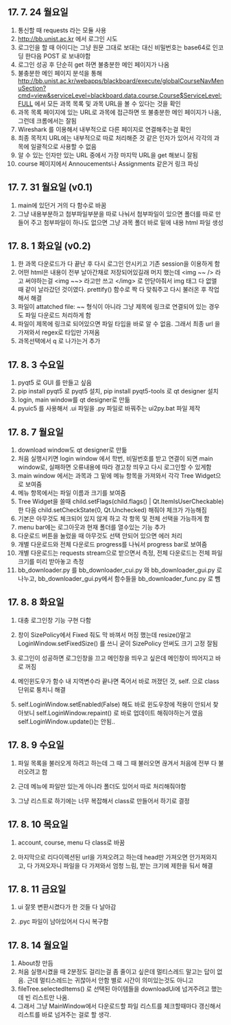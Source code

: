 ## 17\. 7. 24 월요일

1. 통신할 때 requests 라는 모듈 사용
2. http://bb.unist.ac.kr 에서 로그인 시도
3. 로그인을 할 때 아이디는 그냥 원문 그대로 보대는 대신 비밀번호는 base64로 인코딩 한다음 POST 로 보내야함
4. 로그인 성공 후 단순히 get 하면 불충분한 메인 페이지가 나옴
5. 불충분한 메인 페이지 분석을 통해 http://bb.unist.ac.kr/webapps/blackboard/execute/globalCourseNavMenuSection?cmd=view&serviceLevel=blackboard.data.course.Course$ServiceLevel:FULL 에서 모든 과목 목록 및 과목 URL을 볼 수 있다는 것을 확인
6. 과목 목록 페이지에 있는 URL로 과목에 접근하면 또 불충분한 메인 페이지가 나옴, 그런데 크롬에서는 잘됨
7. Wireshark 를 이용해서 내부적으로 다른 페이지로 연결해주는걸 확인
8. 최종 목적지 URL에는 내부적으로 따로 처리해준 것 같은 인자가 있어서 각각의 과목에 일괄적으로 사용할 수 없음
9. 알 수 있는 인자만 있는 URL 중에서 가장 마지막 URL을 get 해보니 잘됨
10. course 페이지에서 Annoucements나 Assignments 같은거 링크 파싱

## 17\. 7. 31 월요일 (v0.1)

1. main에 있던거 거의 다 함수로 바꿈
2. 그냥 내용부분하고 첨부파일부분을 따로 나눠서 첨부파일이 있으면 폴더를 따로 만들어 주고 첨부파일이 하나도 없으면 그냥 과목 폴더 바로 밑에 내용 html 파일 생성

## 17\. 8. 1 화요일 (v0.2)

1. 한 과목 다운로드가 다 끝난 후 다시 로그인 안시키고 기존 session을 이용하게 함
2. 어떤 html은 내용이 전부 날아간채로 저장되어있길래 머지 했는데 \<img ~~ /> 라고 써야하는걸 \<img ~~> 라고만 쓰고 \</img> 로 안닫아줘서 img 태그 다 없앨 때 같이 날라갔던 것이였다. prettify() 함수로 짝 다 맞춰주고 다시 불러온 후 작업해서 해결
3. 파일이 attatched file: ~~ 형식이 아니라 그냥 제목에 링크로 연결되어 있는 경우도 파일 다운로드 처리하게 함
4. 파일이 제목에 링크로 되어있으면 파일 타입을 바로 알 수 없음. 그래서 최종 url 을 가져와서 regex로 타입만 가져옴
5. 과목선택에서 q 로 나가는거 추가

## 17\. 8. 3 수요일

1. pyqt5 로 GUI 를 만들고 싶음
2. pip install pyqt5 로 pyqt5 설치, pip install pyqt5-tools 로 qt designer 설치
3. login, main window를 qt designer로 만듦
4. pyuic5 를 사용해서 .ui 파일을 .py 파일로 바꿔주는 ui2py.bat 파일 제작

## 17\. 8. 7 월요일

1. download window도 qt designer로 만듦
2. 처음 실행시키면 login window 에서 학번, 비밀번호를 받고 연결이 되면 main window로, 실패하면 오류내용에 따라 경고창 띄우고 다시 로그인할 수 있게함
3. main window 에서는 과목과 그 밑에 메뉴 항목을 가져와서 각각 Tree Widget으로 보여줌
4. 메뉴 항목에서는 파일 이름과 크기를 보여줌
5. Tree Widget을 쓸때 child.setFlags(child.flags() | Qt.ItemIsUserCheckable) 한 다음 child.setCheckState(0, Qt.Unchecked) 해줘야 체크가 가능해짐
6. 기본은 아무것도 체크되어 있지 않게 하고 각 항목 및 전체 선택을 가능하게 함
7. menu bar에는 로그아웃과 현재 폴더를 열수있는 기능 추가
8. 다운로드 버튼을 눌렀을 때 아무것도 선택 안되어 있으면 에러 처리
9. 개별 다운로드와 전체 다운로드 progress를 나눠서 progress bar로 보여줌
10. 개별 다운로드는 requests stream으로 받으면서 측정, 전체 다운로드는 전체 파일 크기를 미리 받아놓고 측정
11. bb_downloader.py 를 bb_downloader_cui.py 와 bb_downloader_gui.py 로 나누고, bb_downloader_gui.py에서 함수들을 bb_downloader_func.py 로 뺌

## 17\. 8. 8 화요일
1. 대충 로그인창 기능 구현 다함

2. 창이 SizePolicy에서 Fixed 줘도 막 바껴서 머징 했는데 resize()말고 LoginWindow.setFixedSize() 를 쓰니 굳이 SizePolicy 안써도 크기 고정 잘됨

3. 로그인이 성공하면 로그인창을 끄고 메인창을 띄우고 싶은데 메인창이 띄어지고 바로 꺼짐

4. 메인윈도우가 함수 내 지역변수라 끝나면 죽어서 바로 꺼졌던 것, self. 으로 class 단위로 퉁치니 해결

5. self.LoginWindow.setEnabled(False) 해도 바로 윈도우창에 적용이 안되서 찾아보니 self.LoginWindow.repaint() 로 바로 업데이트 해줘야하는거 였음 self.LoginWindow.update()는 안됨..

## 17\. 8. 9 수요일
1. 파일 목록을 불러오게 하려고 하는데 그 때 그 때 불러오면 끊겨서 처음에 전부 다 불러오려고 함

2. 근데 메뉴에 파일만 있는게 아니라 폴더도 있어서 따로 처리해줘야함

3. 그냥 리스트로 하기에는 너무 복잡해서 class로 만들어서 하기로 결정

## 17\. 8. 10 목요일

1. account, course, menu 다 class로 바꿈

2. 마지막으로 리다이렉션된 url을 가져오려고 하는데 head만 가져오면 안가져와지고, 다 가져오자니 파일을 다 가져와서 엄청 느림, 받는 크기에 제한을 둬서 해결 

## 17\. 8. 11 금요일
1. ui 잘못 변환시켰다가 한 것들 다 날아감

2. .pyc 파일이 남아있어서 다시 복구함

## 17\. 8. 14 월요일

1. About창 만듬
2. 처음 실행시켰을 때 2분정도 걸리는걸 좀 줄이고 싶은데 멀티스레드 말고는 답이 없음. 근데 멀티스레드는 귀찮아서 안함 별로 시간이 의미있는것도 아니고
3. fileTree.selectedItems() 로 선택된 아이템들을 downloadUi에 넘겨주려고 했는데 빈 리스트만 나옴.
4. 그래서 그냥 MainWindow에서 다운로드할 파일 리스트를 체크할때마다 갱신해서 리스트를 바로 넘겨주는 걸로 할 생각.
